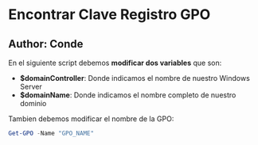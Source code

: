 # Encontrar Clave Registro GPO
## Author: Conde 

En el siguiente script debemos **modificar dos variables** que son:
- **$domainController**: Donde indicamos el nombre de nuestro Windows Server  
- **$domainName**: Donde indicamos el nombre completo de nuestro dominio

Tambien debemos modificar el nombre de la GPO: 
```powershell 
Get-GPO -Name "GPO_NAME"
```

